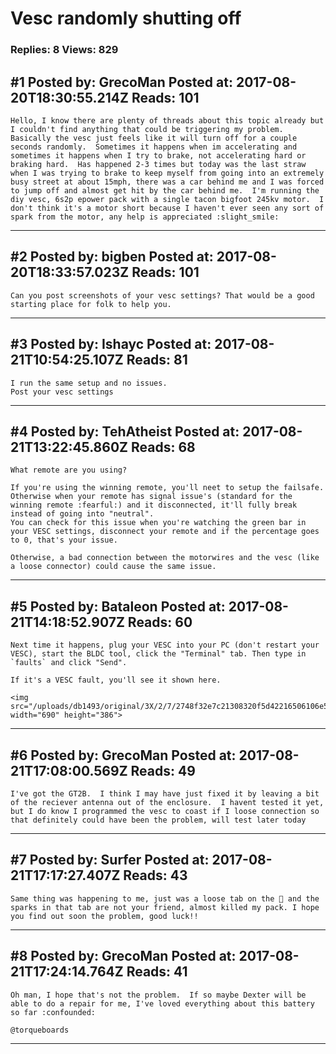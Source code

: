 # Vesc randomly shutting off

### Replies: 8 Views: 829

## \#1 Posted by: GrecoMan Posted at: 2017-08-20T18:30:55.214Z Reads: 101

```
Hello, I know there are plenty of threads about this topic already but I couldn't find anything that could be triggering my problem.  Basically the vesc just feels like it will turn off for a couple seconds randomly.  Sometimes it happens when im accelerating and sometimes it happens when I try to brake, not accelerating hard or braking hard.  Has happened 2-3 times but today was the last straw when I was trying to brake to keep myself from going into an extremely busy street at about 15mph, there was a car behind me and I was forced to jump off and almost get hit by the car behind me.  I'm running the diy vesc, 6s2p epower pack with a single tacon bigfoot 245kv motor.  I don't think it's a motor short because I haven't ever seen any sort of spark from the motor, any help is appreciated :slight_smile:
```

---
## \#2 Posted by: bigben Posted at: 2017-08-20T18:33:57.023Z Reads: 101

```
Can you post screenshots of your vesc settings? That would be a good starting place for folk to help you.
```

---
## \#3 Posted by: Ishayc Posted at: 2017-08-21T10:54:25.107Z Reads: 81

```
I run the same setup and no issues.
Post your vesc settings
```

---
## \#4 Posted by: TehAtheist Posted at: 2017-08-21T13:22:45.860Z Reads: 68

```
What remote are you using?

If you're using the winning remote, you'll neet to setup the failsafe.
Otherwise when your remote has signal issue's (standard for the winning remote :fearful:) and it disconnected, it'll fully break instead of going into "neutral".
You can check for this issue when you're watching the green bar in your VESC settings, disconnect your remote and if the percentage goes to 0, that's your issue.

Otherwise, a bad connection between the motorwires and the vesc (like a loose connector) could cause the same issue.
```

---
## \#5 Posted by: Bataleon Posted at: 2017-08-21T14:18:52.907Z Reads: 60

```
Next time it happens, plug your VESC into your PC (don't restart your VESC), start the BLDC tool, click the "Terminal" tab. Then type in `faults` and click "Send".

If it's a VESC fault, you'll see it shown here.

<img src="/uploads/db1493/original/3X/2/7/2748f32e7c21308320f5d42216506106e5a86a34.jpg" width="690" height="386">
```

---
## \#6 Posted by: GrecoMan Posted at: 2017-08-21T17:08:00.569Z Reads: 49

```
I've got the GT2B.  I think I may have just fixed it by leaving a bit of the reciever antenna out of the enclosure.  I havent tested it yet, but I do know I programmed the vesc to coast if I loose connection so that definitely could have been the problem, will test later today
```

---
## \#7 Posted by: Surfer Posted at: 2017-08-21T17:17:27.407Z Reads: 43

```
Same thing was happening to me, just was a loose tab on the 🔋 and the sparks in that tab are not your friend, almost killed my pack. I hope you find out soon the problem, good luck!!
```

---
## \#8 Posted by: GrecoMan Posted at: 2017-08-21T17:24:14.764Z Reads: 41

```
Oh man, I hope that's not the problem.  If so maybe Dexter will be able to do a repair for me, I've loved everything about this battery so far :confounded:

@torqueboards
```

---
